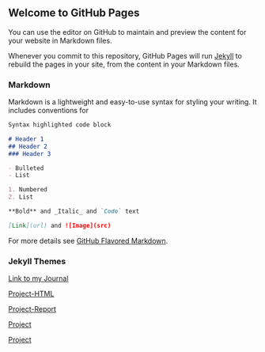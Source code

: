 ## Welcome to GitHub Pages

You can use the editor on GitHub to maintain and preview the content for your website in Markdown files.

Whenever you commit to this repository, GitHub Pages will run [Jekyll](https://jekyllrb.com/) to rebuild the pages in your site, from the content in your Markdown files.

### Markdown

Markdown is a lightweight and easy-to-use syntax for styling your writing. It includes conventions for

```markdown
Syntax highlighted code block

# Header 1
## Header 2
### Header 3

- Bulleted
- List

1. Numbered
2. List

**Bold** and _Italic_ and `Code` text

[Link](url) and ![Image](src)
```

For more details see [GitHub Flavored Markdown](https://guides.github.com/features/mastering-markdown/).

### Jekyll Themes

[Link to my Journal](https://bu-ie-360.github.io/spring24-zeyneptalann/)

[Project-HTML](file/Project.html)

[Project-Report](Project-Report.pdf)

[Project](file/Project.ipynb)

[Project](https://bu-ie-360.github.io/spring24-zeyneptalann/file/Project.ipynb)

